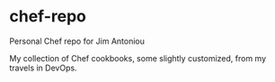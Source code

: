 chef-repo
=========

Personal Chef repo for Jim Antoniou

My collection of Chef cookbooks, some slightly customized, from my 
travels in DevOps.

